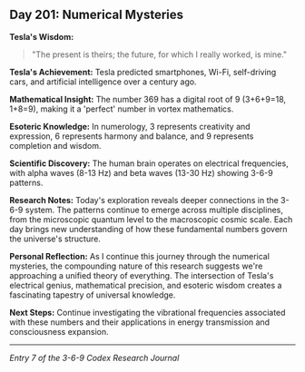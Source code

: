 ## Day 201: Numerical Mysteries

**Tesla's Wisdom:**
> "The present is theirs; the future, for which I really worked, is mine."

**Tesla's Achievement:**
Tesla predicted smartphones, Wi-Fi, self-driving cars, and artificial intelligence over a century ago.

**Mathematical Insight:**
The number 369 has a digital root of 9 (3+6+9=18, 1+8=9), making it a 'perfect' number in vortex mathematics.

**Esoteric Knowledge:**
In numerology, 3 represents creativity and expression, 6 represents harmony and balance, and 9 represents completion and wisdom.

**Scientific Discovery:**
The human brain operates on electrical frequencies, with alpha waves (8-13 Hz) and beta waves (13-30 Hz) showing 3-6-9 patterns.

**Research Notes:**
Today's exploration reveals deeper connections in the 3-6-9 system. The patterns continue to emerge across multiple disciplines, from the microscopic quantum level to the macroscopic cosmic scale. Each day brings new understanding of how these fundamental numbers govern the universe's structure.

**Personal Reflection:**
As I continue this journey through the numerical mysteries, the compounding nature of this research suggests we're approaching a unified theory of everything. The intersection of Tesla's electrical genius, mathematical precision, and esoteric wisdom creates a fascinating tapestry of universal knowledge.

**Next Steps:**
Continue investigating the vibrational frequencies associated with these numbers and their applications in energy transmission and consciousness expansion.

---
*Entry 7 of the 3-6-9 Codex Research Journal*